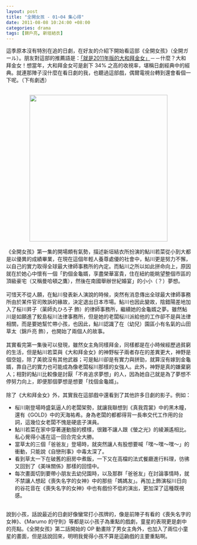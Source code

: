 ```yaml
--- 
layout: post
title: "全開女孩 - 01~04 集心得"
date: 2011-08-08 10:24:00 +08:00
categories: drama
tags: [錦戶亮, 新垣結衣]
---
```


這季原本沒有特別在追的日劇，在好友的介紹下開始看這部《全開女孩》（全開ガール）。朋友對這部的推薦語是：<u>「就是2011年版的大和拜金女」</u>－－什麼？大和拜金女！想當年，大和拜金女可是創下 34% 之高的收視率，堪稱日劇經典中的經典。就連那陣子沒什麼在看日劇的我，也聽過這部戲，偶爾電視台轉到還會看個一下呢。（下有劇透）<br /><br /><div class="separator" style="clear: both; text-align: center;"><a href="http://1.bp.blogspot.com/-4dUc-lpj6wY/Tj8zoxUfFWI/AAAAAAAAAbs/zQaARfqtGKI/s1600/zenkai_girl.jpg" imageanchor="1" style="margin-left: 1em; margin-right: 1em;"><img border="0" height="400" src="http://1.bp.blogspot.com/-4dUc-lpj6wY/Tj8zoxUfFWI/AAAAAAAAAbs/zQaARfqtGKI/s400/zenkai_girl.jpg" width="376" /></a></div><br />《全開女孩》第一集的開場頗有氣勢，描述新垣結衣所扮演的鮎川若菜從小到大都是以優異的成績畢業，在現在這個年輕人養尊處優的社會中，鮎川更是努力不懈，以自己的實力取得全球最大律師事務所的內定。而鮎川之所以如此拼命向上，原因就在於她心中懷有一個「釣個金龜婿，享盡榮華富貴，住在紐約能眺望整個市區的頂級豪宅（又稱曼哈頓之鷹），然後在南國舉辦世紀婚宴」的小小（？）夢想。<br /><br />可惜天不從人願，在鮎川發表新人演說的時候，突然有消息傳出全球最大律師事務所由於某件官司敗訴的緣故，決定退出日本市場。鮎川也因此變故，陰錯陽差地加入了桜川昇子（薬師丸ひろ子 飾）的律師事務所，繼續她的金龜婿之夢。雖然鮎川是如願進了鮫島桜川法律事務所，但是她的老闆桜川派給他的工作卻不是與法律相關，而是要她幫忙帶小孩，也因此，鮎川認識了在（幼兒）園區小有名氣的山田草太（錦戶亮 飾），也開始了兩個人的故事。<br /><br />其實看完第一集後可以發現，雖然女主角同樣拜金，同樣都是在小時候經歷過貧窮的生活，但是鮎川若菜與《大和拜金女》的神野桜子兩者存在的差異更大，神野是個空姐，除了美貌沒有其他武器；可是鮎川卻是有實力與拼勁，就算沒有嫁到金龜婿，靠自己的實力也可能成為像老闆桜川那樣的女強人。此外，神野是真的嫌棄窮人；相對的鮎川比較像是討厭「不肯追求夢想」的人，因為她自己就是為了夢想不停努力向上，即便那個夢想是想要「找個金龜婿」。<br /><br />除了《大和拜金女》外，其實我在這部戲中還看到了其他許多日劇的影子。例如：<br /><ul><li>桜川剛登場時盛氣逼人的老闆架勢，就讓我聯想到《真我霓裳》中的黑木瞳，還有《GOLD》中的天海祐希。身為老闆的都都得背一長串交代工作用的台詞，這幾位女老闆不愧是硬底子演員。</li><li>鮎川若菜在家中穿著運動服的模樣，很難不讓人跟《螢之光》的綾瀨遙相比。私心覺得小遙在這一回合完全大勝。</li><li>當草太的三個「爸爸友」登場時，就突然讓人有股想要喊「嘿～嘿～嘿～」的衝動，只能說《自戀刑事》中毒太深了。</li><li>看到草太一下在破舊的廚房中煮飯，一下又在高檔的法式餐廳進行料理，彷彿又回到了《美味關係》那樣的回憶中。</li><li>每次畫面切到要帶小朋友去幼兒園時，以及那群「爸爸友」在討論事情時，就不禁讓人想起《喪失名字的女神》中的那些「媽媽友」。再加上飾演桜川日向的谷花音在《喪失名字的女神》中也有戲份不低的演出，更加深了這種既視感。</li></ul><br />說到小孩，話說最近的日劇好像蠻常打小孩牌的，像是前陣子有看的《喪失名字的女神》、《Marumo 的守則》等都是以小孩子為重點的戲劇，童星的表現更是劇中的亮點。《全開女孩》第二話開始的 OP 動畫除了男女主角外，也加入了兩位小童星的畫面，但是話說回來，明明我覺得小孩不算是這齣戲的主要重點啊。<br /><br />
